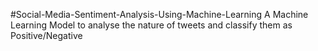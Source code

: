 #Social-Media-Sentiment-Analysis-Using-Machine-Learning
A Machine Learning Model to analyse the nature of tweets and classify them as Positive/Negative
